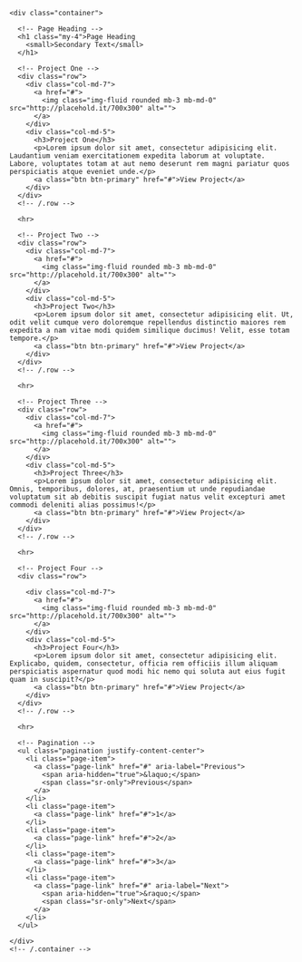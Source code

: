    <div class="container">

      <!-- Page Heading -->
      <h1 class="my-4">Page Heading
        <small>Secondary Text</small>
      </h1>

      <!-- Project One -->
      <div class="row">
        <div class="col-md-7">
          <a href="#">
            <img class="img-fluid rounded mb-3 mb-md-0" src="http://placehold.it/700x300" alt="">
          </a>
        </div>
        <div class="col-md-5">
          <h3>Project One</h3>
          <p>Lorem ipsum dolor sit amet, consectetur adipisicing elit. Laudantium veniam exercitationem expedita laborum at voluptate. Labore, voluptates totam at aut nemo deserunt rem magni pariatur quos perspiciatis atque eveniet unde.</p>
          <a class="btn btn-primary" href="#">View Project</a>
        </div>
      </div>
      <!-- /.row -->

      <hr>

      <!-- Project Two -->
      <div class="row">
        <div class="col-md-7">
          <a href="#">
            <img class="img-fluid rounded mb-3 mb-md-0" src="http://placehold.it/700x300" alt="">
          </a>
        </div>
        <div class="col-md-5">
          <h3>Project Two</h3>
          <p>Lorem ipsum dolor sit amet, consectetur adipisicing elit. Ut, odit velit cumque vero doloremque repellendus distinctio maiores rem expedita a nam vitae modi quidem similique ducimus! Velit, esse totam tempore.</p>
          <a class="btn btn-primary" href="#">View Project</a>
        </div>
      </div>
      <!-- /.row -->

      <hr>

      <!-- Project Three -->
      <div class="row">
        <div class="col-md-7">
          <a href="#">
            <img class="img-fluid rounded mb-3 mb-md-0" src="http://placehold.it/700x300" alt="">
          </a>
        </div>
        <div class="col-md-5">
          <h3>Project Three</h3>
          <p>Lorem ipsum dolor sit amet, consectetur adipisicing elit. Omnis, temporibus, dolores, at, praesentium ut unde repudiandae voluptatum sit ab debitis suscipit fugiat natus velit excepturi amet commodi deleniti alias possimus!</p>
          <a class="btn btn-primary" href="#">View Project</a>
        </div>
      </div>
      <!-- /.row -->

      <hr>

      <!-- Project Four -->
      <div class="row">

        <div class="col-md-7">
          <a href="#">
            <img class="img-fluid rounded mb-3 mb-md-0" src="http://placehold.it/700x300" alt="">
          </a>
        </div>
        <div class="col-md-5">
          <h3>Project Four</h3>
          <p>Lorem ipsum dolor sit amet, consectetur adipisicing elit. Explicabo, quidem, consectetur, officia rem officiis illum aliquam perspiciatis aspernatur quod modi hic nemo qui soluta aut eius fugit quam in suscipit?</p>
          <a class="btn btn-primary" href="#">View Project</a>
        </div>
      </div>
      <!-- /.row -->

      <hr>

      <!-- Pagination -->
      <ul class="pagination justify-content-center">
        <li class="page-item">
          <a class="page-link" href="#" aria-label="Previous">
            <span aria-hidden="true">&laquo;</span>
            <span class="sr-only">Previous</span>
          </a>
        </li>
        <li class="page-item">
          <a class="page-link" href="#">1</a>
        </li>
        <li class="page-item">
          <a class="page-link" href="#">2</a>
        </li>
        <li class="page-item">
          <a class="page-link" href="#">3</a>
        </li>
        <li class="page-item">
          <a class="page-link" href="#" aria-label="Next">
            <span aria-hidden="true">&raquo;</span>
            <span class="sr-only">Next</span>
          </a>
        </li>
      </ul>

    </div>
    <!-- /.container -->